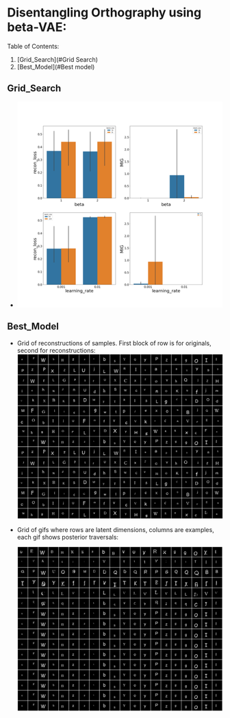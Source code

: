 # Disentangling Orthography using beta-VAE:

Table of Contents:
1. [Grid_Search](#Grid Search)
2. [Best_Model](#Best model)

## Grid_Search
*
    ![grid_search](figures/grid_search_results.png)
## Best_Model
* Grid of reconstructions of samples. First block of row is for originals, second for reconstructions:
    ![grid_posteriors](results/betaB_dletters_beta_2_latent_size_32_batch_size_64_learning_rate_0.001/reconstruct.png)
* Grid of gifs where rows are latent dimensions, columns are examples, each gif shows posterior traversals:

    ![grid_posteriors](results/betaB_dletters_beta_2_latent_size_32_batch_size_64_learning_rate_0.001/posterior_traversals.gif)
